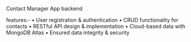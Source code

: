 Contact Manager App backend

features:- 
• User registration & authentication
• CRUD functionality for contacts
• RESTful API design & implementation
• Cloud-based data with MongoDB Atlas
• Ensured data integrity & security

